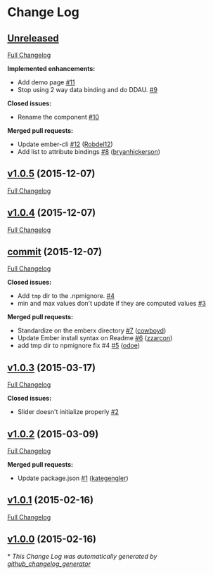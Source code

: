 # Change Log

## [Unreleased](https://github.com/thefrontside/emberx-slider/tree/HEAD)

[Full Changelog](https://github.com/thefrontside/emberx-slider/compare/v1.0.5...HEAD)

**Implemented enhancements:**

- Add demo page [\#11](https://github.com/thefrontside/emberx-slider/issues/11)
- Stop using 2 way data binding and do DDAU. [\#9](https://github.com/thefrontside/emberx-slider/issues/9)

**Closed issues:**

- Rename the component [\#10](https://github.com/thefrontside/emberx-slider/issues/10)

**Merged pull requests:**

- Update ember-cli [\#12](https://github.com/thefrontside/emberx-slider/pull/12) ([Robdel12](https://github.com/Robdel12))
- Add list to attribute bindings [\#8](https://github.com/thefrontside/emberx-slider/pull/8) ([bryanhickerson](https://github.com/bryanhickerson))

## [v1.0.5](https://github.com/thefrontside/emberx-slider/tree/v1.0.5) (2015-12-07)
[Full Changelog](https://github.com/thefrontside/emberx-slider/compare/v1.0.4...v1.0.5)

## [v1.0.4](https://github.com/thefrontside/emberx-slider/tree/v1.0.4) (2015-12-07)
[Full Changelog](https://github.com/thefrontside/emberx-slider/compare/commit...v1.0.4)

## [commit](https://github.com/thefrontside/emberx-slider/tree/commit) (2015-12-07)
[Full Changelog](https://github.com/thefrontside/emberx-slider/compare/v1.0.3...commit)

**Closed issues:**

- Add `tmp` dir to the .npmignore. [\#4](https://github.com/thefrontside/emberx-slider/issues/4)
- min and max values don't update if they are computed values [\#3](https://github.com/thefrontside/emberx-slider/issues/3)

**Merged pull requests:**

- Standardize on the emberx directory [\#7](https://github.com/thefrontside/emberx-slider/pull/7) ([cowboyd](https://github.com/cowboyd))
- Update Ember install syntax on Readme [\#6](https://github.com/thefrontside/emberx-slider/pull/6) ([zzarcon](https://github.com/zzarcon))
- add tmp dir to npmignore fix \#4 [\#5](https://github.com/thefrontside/emberx-slider/pull/5) ([odoe](https://github.com/odoe))

## [v1.0.3](https://github.com/thefrontside/emberx-slider/tree/v1.0.3) (2015-03-17)
[Full Changelog](https://github.com/thefrontside/emberx-slider/compare/v1.0.2...v1.0.3)

**Closed issues:**

- Slider doesn't initialize properly [\#2](https://github.com/thefrontside/emberx-slider/issues/2)

## [v1.0.2](https://github.com/thefrontside/emberx-slider/tree/v1.0.2) (2015-03-09)
[Full Changelog](https://github.com/thefrontside/emberx-slider/compare/v1.0.1...v1.0.2)

**Merged pull requests:**

- Update package.json [\#1](https://github.com/thefrontside/emberx-slider/pull/1) ([kategengler](https://github.com/kategengler))

## [v1.0.1](https://github.com/thefrontside/emberx-slider/tree/v1.0.1) (2015-02-16)
[Full Changelog](https://github.com/thefrontside/emberx-slider/compare/v1.0.0...v1.0.1)

## [v1.0.0](https://github.com/thefrontside/emberx-slider/tree/v1.0.0) (2015-02-16)


\* *This Change Log was automatically generated by [github_changelog_generator](https://github.com/skywinder/Github-Changelog-Generator)*